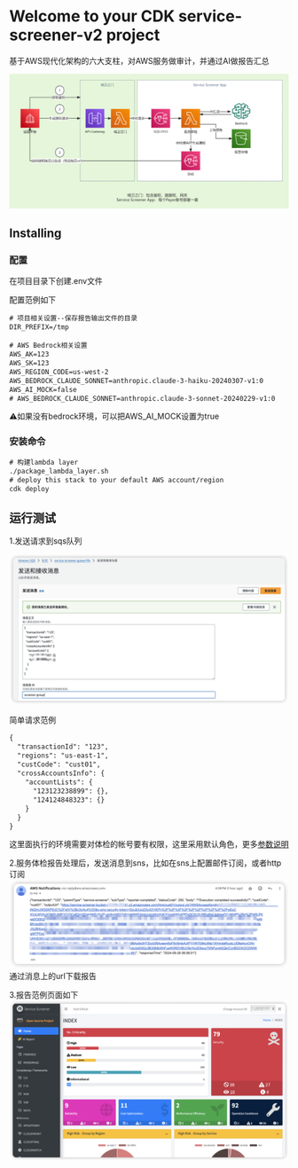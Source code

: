 # Welcome to your CDK service-screener-v2 project

基于AWS现代化架构的六大支柱，对AWS服务做审计，并通过AI做报告汇总

![Local Image](./doc/service-screener-v3.png)

## Installing
### 配置

在项目目录下创建.env文件

配置范例如下
```
# 项目相关设置--保存报告输出文件的目录
DIR_PREFIX=/tmp

# AWS Bedrock相关设置
AWS_AK=123
AWS_SK=123
AWS_REGION_CODE=us-west-2
AWS_BEDROCK_CLAUDE_SONNET=anthropic.claude-3-haiku-20240307-v1:0
AWS_AI_MOCK=false
# AWS_BEDROCK_CLAUDE_SONNET=anthropic.claude-3-sonnet-20240229-v1:0
```
⚠️如果没有bedrock环境，可以把AWS_AI_MOCK设置为true
### 安装命令
```
# 构建lambda layer
./package_lambda_layer.sh
# deploy this stack to your default AWS account/region
cdk deploy
```
## 运行测试
1.发送请求到sqs队列

![sqs](./doc/sqs.png)

简单请求范例
```
{
  "transactionId": "123",
  "regions": "us-east-1",
  "custCode": "cust01",
  "crossAccountsInfo": {
    "accountLists": {
      "123123238899": {},
      "124124848323": {}
    }
  }
}
```
这里面执行的环境需要对体检的帐号要有权限，这里采用默认角色，更多[参数说明](params.md)

2.服务体检报告处理后，发送消息到sns，比如在sns上配置邮件订阅，或者http订阅
![response](doc/response_message.png)
通过消息上的url下载报告

3.报告范例页面如下
![alt text](doc/report.png)